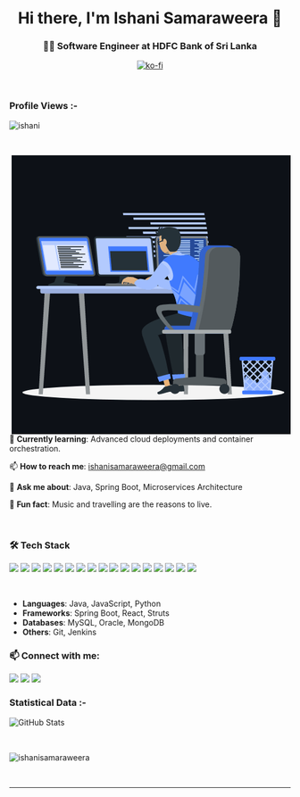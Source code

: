 <h1 align="center">Hi there, I'm Ishani Samaraweera 👋</h1>
<h3 align="center">👩‍💻 Software Engineer at HDFC Bank of Sri Lanka</h3>

<div align="center">
	
[![ko-fi](https://ko-fi.com/img/githubbutton_sm.svg)](https://ko-fi.com/ishanisamaraweera)

</div>

<br>
<p align="right"> <h3>Profile Views :-</h3> <img src="https://komarev.com/ghpvc/?username=ishanisamaraweera&label=Profile%20views&color=0e75b6&style=flat"
    alt="ishani" /> 
  </p>
<br>

<p><img align="right" src="https://github.com/ishanisamaraweera/ishanisamaraweera/blob/main/ishani.gif" alt="Ishani" /></p>

🌱 **Currently learning**: Advanced cloud deployments and container orchestration.

📫 **How to reach me**: ishanisamaraweera@gmail.com

💬 **Ask me about**: Java, Spring Boot, Microservices Architecture

🌟 **Fun fact**: Music and travelling are the reasons to live.

<br>

### 🛠 Tech Stack

<p align="left">
 <img src=https://img.shields.io/badge/React.js-339933?style=for-the-badge&logo=reactdotjs&logoColor=black>
 <img src=https://img.shields.io/badge/JavaScript-F7DF1E?style=for-the-badge&logo=javascript&logoColor=black>
 <img src=https://img.shields.io/badge/json-5E5C5C?style=for-the-badge&logo=json&logoColor=white >
 <img src=https://img.shields.io/badge/npm-CB3837?style=for-the-badge&logo=npm&logoColor=white>
 <img src=https://img.shields.io/badge/Jira-0052CC?style=for-the-badge&logo=Jira&logoColor=white >
 <img src=https://img.shields.io/badge/Git-F05032?style=for-the-badge&logo=git&logoColor=white >
 <img src=https://img.shields.io/badge/Linux-FCC624?style=for-the-badge&logo=linux&logoColor=black >
 <img src=https://img.shields.io/badge/Microsoft_Office-D83B01?style=for-the-badge&logo=microsoft-office&logoColor=white>
 <img src=https://img.shields.io/badge/Figma-F24E1E?style=for-the-badge&logo=figma&logoColor=white>
<img src=https://img.shields.io/badge/Python-3776AB?style=for-the-badge&logo=python&logoColor=white>
<img src=https://img.shields.io/badge/Java-007396?style=for-the-badge&logo=java&logoColor=white>
<img src=https://img.shields.io/badge/Spring%20Boot-6DB33F?style=for-the-badge&logo=springboot&logoColor=white>
<img src=https://img.shields.io/badge/Struts-EE0000?style=for-the-badge&logo=apache&logoColor=white>
<img src=https://img.shields.io/badge/MySQL-4479A1?style=for-the-badge&logo=mysql&logoColor=white>
<img src=https://img.shields.io/badge/Oracle-F80000?style=for-the-badge&logo=oracle&logoColor=white>
<img src=https://img.shields.io/badge/MongoDB-47A248?style=for-the-badge&logo=mongodb&logoColor=white>
<img src=https://img.shields.io/badge/Jenkins-D24939?style=for-the-badge&logo=jenkins&logoColor=white>

</p>
</br>

- **Languages**: Java, JavaScript, Python
- **Frameworks**: Spring Boot, React, Struts
- **Databases**: MySQL, Oracle, MongoDB
- **Others**: Git, Jenkins

<h3 align="left">📫 Connect with me:</h3>
<div align="left">

[<img src="https://img.shields.io/badge/linkedin-%230077B5.svg?&style=for-the-badge&logo=linkedin&logoColor=white" />](https://www.linkedin.com/in/ishanisamaraweera/) [<img src = "https://img.shields.io/badge/twitter-%2320A1F1.svg?&style=for-the-badge&logo=twitter&logoColor=white">](https://twitter.com/sa_ishani/)  [<img src = "https://img.shields.io/badge/facebook-%2320A1F1.svg?&style=for-the-badge&logo=facebook&logoColor=white">](https://www.facebook.com/ishoosa/)
	
</div>
<be>

<h3>Statistical Data :-</h3>

![GitHub Stats](https://github-readme-stats.vercel.app/api?username=ishanisamaraweera&show_icons=true&theme=radical)

<br>

<p><img align="center"
    src="https://github-readme-stats.vercel.app/api/top-langs?username=ishanisamaraweera&show_icons=true&locale=en&layout=compact"
    alt="ishanisamaraweera" /></p>

<br>

---
